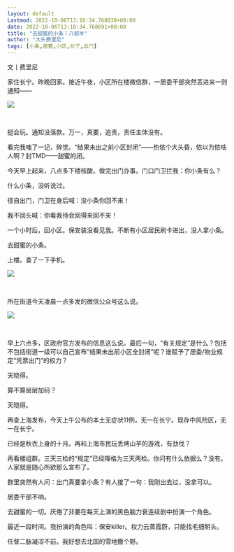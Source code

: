```yaml
---
layout: default
Lastmod: 2022-10-06T13:10:34.768838+00:00
date: 2022-10-06T13:10:34.768691+00:00
title: "去甜蜜的小条丨八部半"
author: "大头费里尼"
tags: [小条,居委,小区,长宁,出门]
---
```


文丨费里尼

家住长宁。昨晚回家。接近午夜，小区所在楼微信群，一居委干部突然丢进来一则通知——

![](https://images.weserv.nl/?url=https%3A//mmbiz.qpic.cn/mmbiz_png/KoE36phPrUhtsW1TAtunQ7txzEXH4EJTb0iceh4wQBXLSsnhYWictl2pfaYia7QhCfjhTov5Xy5UH5Wb6a2GzDDzQ/640%3Fwx_fmt%3Dpng)

​

挺会玩。通知没落款。万一，真要，追责，责任主体没有。

看完我嗤了一记，碎觉。“结果未出之前小区封闭”——热侬个大头昏，侬以为侬啥人啊？封TMD——甜蜜的闭。

今天早上起来，八点多下楼核酸。做完出门办事。门口门卫拦我：你小条有么？

什么小条，没听说过。

径自出门，门卫在身后喊：没小条你回不来！

我不回头喊：你看我待会回得来回不来！

一个小时后，回小区。保安装没看见我。不断有小区居民刷卡进出，没人拿小条。

去甜蜜的小条。

上楼。查了一下手机。

![](https://images.weserv.nl/?url=https%3A//mmbiz.qpic.cn/mmbiz_png/KoE36phPrUhtsW1TAtunQ7txzEXH4EJTZe4ZBbknicicDOmDrONic9MZ2Sje7CJUNvB4ksYwRqh5uHOILK2gzvdog/640%3Fwx_fmt%3Dpng)

​

所在街道今天凌晨一点多发的微信公众号这么说。

![](https://images.weserv.nl/?url=https%3A//mmbiz.qpic.cn/mmbiz_png/KoE36phPrUhtsW1TAtunQ7txzEXH4EJTtLlficsib77Kmt7Um5ib9UYEKicZD3XER9rvP2KuCMQsoB6eI2Lbl5X7fQ/640%3Fwx_fmt%3Dpng)

​

早上六点多，区政府官方发布的信息这么说。最后一句，“有关规定”是什么？包括不包括街道一级可以自己宣布“结果未出前小区全封闭”呢？谁赋予了居委/物业规定“凭票出门”的权力？

天晓得。

算不算层层加码？

天晓得。

再查上海发布，今天上午公布的本土无症状11例，无一在长宁。现存中风险区，无一在长宁。

已经是秋衣上身的十月。再和上海市民玩丢烤山芋的游戏，有劲伐？

再看楼组群。三天三检的“规定”已经降格为三天两检。你问有什么依据么？没有。人家就是随心所欲那么宣布了。

群里突然有人问：出门真要拿小条？有人接了一句：我刚出去过，没拿可以。

居委干部不响。

去甜蜜的一切。厌倦了非要在每天上演的黑色脑力衰连续剧中扮演一个角色。

最近一段时间。我扮演的角色叫：保安killer。权力云蒸霞蔚，只能找毛细掰头。

任督二脉凝涩不前。我好想去北国的雪地撒个野。


